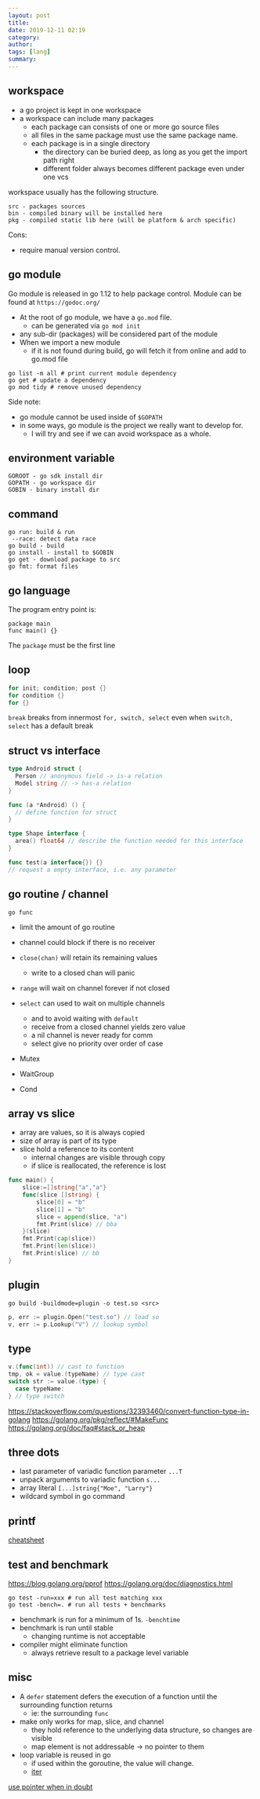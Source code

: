 ```yaml
---
layout: post
title: 
date: 2019-12-11 02:19
category: 
author: 
tags: [lang]
summary: 
---
```


## workspace

* a go project is kept in one workspace
* a workspace can include many packages
  * each package can consists of one or more go source files
  * all files in the same package must use the same package name.
  * each package is in a single directory
    * the directory can be buried deep, as long as you get the import path right
    * different folder always becomes different package even under one vcs

workspace usually has the following structure.

```
src - packages sources
bin - compiled binary will be installed here
pkg - compiled static lib here (will be platform & arch specific)
```

Cons:

* require manual version control.

## go module

Go module is released in go 1.12 to help package control.
Module can be found at `https://godoc.org/`

* At the root of go module, we have a `go.mod` file.
  * can be generated via `go mod init`
* any sub-dir (packages) will be considered part of the module
* When we import a new module
  * if it is not found during build, 
    go will fetch it from online and add to go.mod file

```
go list -m all # print current module dependency
go get # update a dependency
go mod tidy # remove unused dependency
```

Side note:

* go module cannot be used inside of `$GOPATH`
* in some ways, go module is the project we really want to develop for.
  * I will try and see if we can avoid workspace as a whole.

## environment variable

```
GOROOT - go sdk install dir
GOPATH - go workspace dir
GOBIN - binary install dir
```

## command

```
go run: build & run 
 --race: detect data race
go build - build
go install - install to $GOBIN
go get - download package to src
go fmt: format files
```

## go language

The program entry point is:

```
package main
func main() {}
```

The `package` must be the first line

## loop

```go
for init; condition; post {}
for condition {}
for {}
```

`break` breaks from innermost `for, switch, select`
even when `switch, select` has a default break

## struct vs interface

```go
type Android struct {
  Person // anonymous field -> is-a relation
  Model string // -> has-a relation
}

func (a *Android) () {
  // define function for struct
}
```

```go
type Shape interface {
  area() float64 // describe the function needed for this interface
}
```

```go
func test(a interface{}) {}
// request a empty interface, i.e. any parameter
```

## go routine / channel

`go func`

* limit the amount of go routine
* channel could block if there is no receiver
* `close(chan)` will retain its remaining values
  * write to a closed chan will panic
* `range` will wait on channel forever if not closed
* `select` can used to wait on multiple channels
  * and to avoid waiting with `default`
  * receive from a closed channel yields zero value
  * a nil channel is never ready for comm
  * select give no priority over order of case 

* Mutex
* WaitGroup
* Cond

## array vs slice

* array are values, so it is always copied
* size of array is part of its type
* slice hold a reference to its content
  * internal changes are visible through copy
  * if slice is reallocated, the reference is lost

```go
func main() {
	slice:=[]string{"a","a"}
	func(slice []string) {
		slice[0] = "b"
		slice[1] = "b"
		slice = append(slice, "a")
		fmt.Print(slice) // bba
	}(slice)
	fmt.Print(cap(slice))
	fmt.Print(len(slice))
	fmt.Print(slice) // bb
}
```

## plugin

`go build -buildmode=plugin -o test.so <src>`

```go
p, err := plugin.Open("test.so") // load so
v, err := p.Lookup("V") // lookup symbol
```

## type

```go
v.(func(int)) // cast to function
tmp, ok = value.(typeName) // type cast
switch str := value.(type) {
  case typeName: 
} // type switch
```

https://stackoverflow.com/questions/32393460/convert-function-type-in-golang
https://golang.org/pkg/reflect/#MakeFunc
https://golang.org/doc/faq#stack_or_heap

## three dots

* last parameter of variadic function parameter `...T`
* unpack arguments to variadic function `s...`
* array literal `[...]string{"Moe", "Larry"}`
* wildcard symbol in go command

## printf

[cheatsheet](https://yourbasic.org/golang/fmt-printf-reference-cheat-sheet/)

## test and benchmark

https://blog.golang.org/pprof
https://golang.org/doc/diagnostics.html

```
go test -run=xxx # run all test matching xxx
go test -bench=. # run all tests + benchmarks
```

* benchmark is run for a minimum of 1s. `-benchtime`
* benchmark is run until stable
  * changing runtime is not acceptable
* compiler might eliminate function
  * always retrieve result to a package level variable

## misc

* A `defer` statement defers the execution of a function until the surrounding function returns 
  * ie: the surrounding `func`
* make only works for map, slice, and channel
  * they hold reference to the underlying data structure, so changes are visible
  * map element is not addressable -> no pointer to them
* loop variable is reused in go
  * if used within the goroutine, the value will change.
  * [iter](https://golang.org/ref/spec#For_statements)

[use pointer when in doubt](https://stackoverflow.com/questions/23542989/pointers-vs-values-in-parameters-and-return-values)
